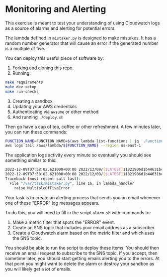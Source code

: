 # Monitoring and Alerting

This exercise is meant to test your understanding of using Cloudwatch logs as a source of alarms and alerting for potential errors.

The lambda defined in `mistaker.py` is designed to make mistakes. It has a random number generator that will cause an error if the generated number is a multiple of five. 

You can deploy this useful piece of software by:
1. Forking and cloning this repo.
1. Running:
  ```bash
  make requirements
  make dev-setup
  make run-checks
  ```
3. Creating a sandbox
1. Updating your AWS credentials
1. Authenticating via `awsume` or other method
1. And running `./deploy.sh`

Then go have a cup of tea, coffee or other refreshment. A few minutes later, you can run these commands:
```bash
FUNCTION_NAME=FUNCTION_NAME=$(aws lambda list-functions | jq '.Functions[0].FunctionName' | tr -d '"')
aws logs tail /aws/lambda/${FUNCTION_NAME} --region us-east-1
```
The application logs activity every minute so eventually you should see something similar to this:
```bash
2022-12-09T07:58:02.621000+00:00 2022/12/09/[$LATEST]11821906d1b44631bcd0c624a7423261 [WARNING]	2022-12-09T07:58:02.620Z	ee4748fc-bbde-4ab4-a054-7b673a27df13	Oh no 15 is divisible by 5
2022-12-09T07:58:02.621000+00:00 2022/12/09/[$LATEST]11821906d1b44631bcd0c624a7423261 [ERROR] MultipleOfFiveError
Traceback (most recent call last):
  File "/var/task/mistaker.py", line 16, in lambda_handler
    raise MultipleOfFiveError
```

Your task is to create an alerting process that sends you an email whenever one of these "ERROR" log messages appears.

To do this, you will need to fill in the script `alarm.sh` with commands to:
1. Make a metric filter that spots the "ERROR" event.
1. Create an SNS topic that includes your email address as a subscriber.
1. Create a Cloudwatch alarm based on the metric filter and which uses the SNS topic.

You should be able to run the script to deploy these items. You should then receive an email request to subscribe to the SNS topic. If you accept, then sometime later, you should start getting emails alerting you to the errors. At that point you might want to delete the alarm or destroy your sandbox as you will likely get a _lot_ of emails. 